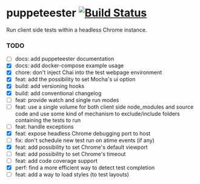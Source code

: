 # puppeteester [![Build Status](https://travis-ci.com/fpipita/puppeteester.svg?branch=master)](https://travis-ci.com/fpipita/puppeteester)

Run client side tests within a headless Chrome instance.

### TODO

- [ ] docs: add puppeteester documentation
- [x] docs: add docker-compose example usage
- [x] chore: don't inject Chai into the test webpage environment
- [x] feat: add the possibility to set Mocha's ui option
- [x] build: add versioning hooks
- [x] build: add conventional changelog
- [ ] feat: provide watch and single run modes
- [ ] feat: use a single volume for both client side node_modules and source code and use some kind of mechanism to exclude/include folders containing the tests to run
- [ ] feat: handle exceptions
- [x] feat: expose headless Chrome debugging port to host
- [ ] fix: don't schedule new test run on atime events (if any)
- [x] feat: add possibility to set Chrome's default viewport
- [ ] feat: add possibility to set Chrome's timeout
- [ ] feat: add code coverage support
- [x] perf: find a more efficient way to detect test completion
- [ ] feat: add a way to load styles (to test layouts)

